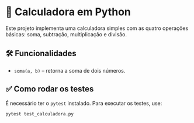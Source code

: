 # 🧮 Calculadora em Python
 
Este projeto implementa uma calculadora simples com as quatro operações básicas: soma, subtração, multiplicação e divisão.
 
## 🛠️ Funcionalidades
 
- `soma(a, b)` – retorna a soma de dois números.

## ✅ Como rodar os testes
 
É necessário ter o `pytest` instalado. Para executar os testes, use:
 
```bash
pytest test_calculadora.py